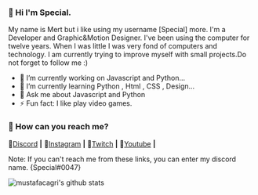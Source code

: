 ### 💎 Hi I'm Special.

My name is Mert but i like using my username [Special] more.
I'm a Developer and Graphic&Motion Designer.
I've been using the computer for twelve years. 
When I was little I was very fond of computers and technology.
I am currently trying to improve myself with small projects.Do not forget to follow me :)


- 🔭 I’m currently working on Javascript and Python...
- 🌱 I’m currently learning Python , Html , CSS , Design...
- 💬 Ask me about Javascript and Python
- ⚡ Fun fact: I like play video games.


### 💎 How can you reach me?

🌟[Discord][Discord]  **|**
🌟[Instagram][Instagram] **|**
🌟[Twitch][Twitch] **|**
🌟[Youtube][Youtube] **|**


[Discord]: https://discord.gg/etXBHXkCNy 

[Instagram]: https://www.instagram.com/special.fx0/ 

[Twitch]: https://www.twitch.tv/oyeefx

[Youtube]: https://www.youtube.com/c/OyeeFX 

Note: If you can't reach me from these links, you can enter my discord name. {Special#0047}

![mustafacagri's github stats](https://github-readme-stats.vercel.app/api?username=The-Special&show_icons=true&theme=radical)






